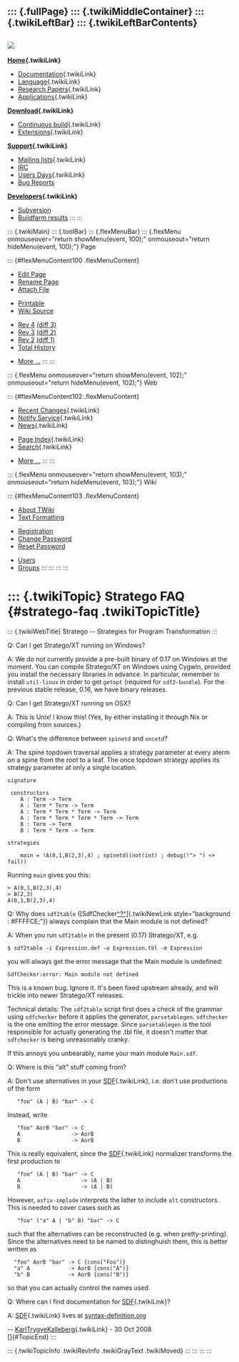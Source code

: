 ::: {.fullPage}
::: {.twikiMiddleContainer}
::: {.twikiLeftBar}
::: {.twikiLeftBarContents}
  ----------------------------------------------------------------------------------
  [![](../pub/Stratego/StrategoLogo/StrategoLogoTextlessWhite-100px.png)](WebHome)
  ----------------------------------------------------------------------------------

**[Home](WebHome){.twikiLink}**

-   [Documentation](StrategoDocumentation){.twikiLink}
-   [Language](StrategoLanguage){.twikiLink}
-   [Research Papers](StrategoPublications){.twikiLink}
-   [Applications](StrategoApplication){.twikiLink}

**[Download](StrategoDownload){.twikiLink}**

-   [Continuous build](ContinuousBuild){.twikiLink}
-   [Extensions](AdditionalPackageDownload){.twikiLink}

**[Support](StrategoSupport){.twikiLink}**

-   [Mailing lists](MailingList){.twikiLink}
-   [IRC](irc://irc.freenode.net/#stratego)
-   [Users Days](StrategoUsersDay){.twikiLink}
-   [Bug Reports](http://yellowgrass.org/project/StrategoXT)

**[Developers](StrategoDev){.twikiLink}**

-   [Subversion](https://svn.strategoxt.org/repos/StrategoXT/strategoxt/trunk)
-   [Buildfarm
    results](http://hydra.nixos.org/jobset/strategoxt/strategoxt-release/all)
:::
:::

::: {.twikiMain}
::: {.toolBar}
::: {.flexMenuBar}
::: {.flexMenu onmouseover="return showMenu(event, 100);" onmouseout="return hideMenu(event, 100);"}
Page

::: {#flexMenuContent100 .flexMenuContent}
-   [Edit
    Page](http://www.program-transformation.org/edit/Stratego/StrategoFAQ?t=1536825674)
-   [Rename
    Page](http://www.program-transformation.org/rename/Stratego/StrategoFAQ)
-   [Attach
    File](http://www.program-transformation.org/attach/Stratego/StrategoFAQ)

<!-- -->

-   [Printable](http://www.program-transformation.org/view/Stratego/StrategoFAQ?skin=print.pattern)
-   [Wiki
    Source](http://www.program-transformation.org/view/Stratego/StrategoFAQ?skin=text&raw=on&contenttype=text/plain)

<!-- -->

-   [Rev
    4](http://www.program-transformation.org/view/Stratego/StrategoFAQ?rev=1.4)
    [(diff 3)](http://www.program-transformation.org/rdiff/Stratego/StrategoFAQ?rev1=1.4&rev2=1.3)
-   [Rev
    3](http://www.program-transformation.org/view/Stratego/StrategoFAQ?rev=1.3)
    [(diff 2)](http://www.program-transformation.org/rdiff/Stratego/StrategoFAQ?rev1=1.3&rev2=1.2)
-   [Rev
    2](http://www.program-transformation.org/view/Stratego/StrategoFAQ?rev=1.2)
    [(diff 1)](http://www.program-transformation.org/rdiff/Stratego/StrategoFAQ?rev1=1.2&rev2=1.1)
-   [Total
    History](http://www.program-transformation.org/rdiff/Stratego/StrategoFAQ)

<!-- -->

-   [More
    \...](http://www.program-transformation.org/oops/Stratego/StrategoFAQ?template=oopsmore&param1=1.4&param2=1.4)
:::
:::

::: {.flexMenu onmouseover="return showMenu(event, 102);" onmouseout="return hideMenu(event, 102);"}
Web

::: {#flexMenuContent102 .flexMenuContent}
-   [Recent Changes](WebChanges){.twikiLink}
-   [Notify Service](WebNotify){.twikiLink}
-   [News](WebNews){.twikiLink}

<!-- -->

-   [Page Index](WebIndex){.twikiLink}
-   [Search](WebSearch){.twikiLink}

<!-- -->

-   [More
    \...](http://www.program-transformation.org/oops/Stratego/StrategoFAQ?template=oopsmore&param1=1.4&param2=1.4)
:::
:::

::: {.flexMenu onmouseover="return showMenu(event, 103);" onmouseout="return hideMenu(event, 103);"}
Wiki

::: {#flexMenuContent103 .flexMenuContent}
-   [About
    TWiki](http://www.program-transformation.org/view/TWiki/WebHome)
-   [Text
    Formatting](http://www.program-transformation.org/view/TWiki/TextFormattingRules)

<!-- -->

-   [Registration](http://www.program-transformation.org/view/TWiki/TWikiRegistration)
-   [Change
    Password](http://www.program-transformation.org/view/TWiki/ChangePassword)
-   [Reset
    Password](http://www.program-transformation.org/view/TWiki/ResetPassword)

<!-- -->

-   [Users](http://www.program-transformation.org/view/Main/TWikiUsers)
-   [Groups](http://www.program-transformation.org/view/Main/TWikiGroups)
:::
:::
:::
:::

::: {.twikiTopic}
Stratego FAQ {#stratego-faq .twikiTopicTitle}
============

::: {.twikiWebTitle}
Stratego \-- Strategies for Program Transformation
:::

Q: Can I get Stratego/XT running on Windows?

A: We do not currently provide a pre-built binary of 0.17 on Windows at
the moment. You can compile Stratego/XT on Windows using Cygwin,
provided you install the necessary libraries in advance. In particular,
remember to install `util-linux` in order to get `getopt` (required for
`sdf2-bundle`). For the previous stable release, 0.16, we have binary
releases.

Q: Can I get Stratego/XT running on OSX?

A: This is Unix! I know this! (Yes, by either installing it through Nix
or compiling from sources.)

Q: What\'s the difference between `spinetd` and `oncetd`?

A: The spine topdown traversal applies a strategy parameter at every
aterm on a spine from the root to a leaf. The once topdown strategy
applies its strategy parameter at only a single location.

    signature

     constructors
        A : Term -> Term
        A : Term * Term -> Term
        A : Term * Term * Term -> Term
        A : Term * Term * Term * Term -> Term
        B : Term -> Term
        B : Term * Term -> Term

    strategies

        main = !A(0,1,B(2,3),4) ; spinetd((not(int) ; debug(!"> ") <+ fail))

Running `main` gives you this:

    > A(0,1,B(2,3),4)
    > B(2,3)
    A(0,1,B(2,3),4) 

Q: Why does `sdf2table`
([SdfChecker[^?^](http://www.program-transformation.org/edit/Stratego/SdfChecker?topicparent=Stratego.StrategoFAQ)]{.twikiNewLink
style="background : #FFFFCE;"}) always complain that the Main module is
not defined?

A: When you run `sdf2table` in the present (0.17) Stratego/XT, e.g.

    $ sdf2table -i Expression.def -o Expression.tbl -m Expression

you will always get the error message that the Main module is undefined:

    SdfChecker:error: Main module not defined 

This is a known bug. Ignore it. It\'s been fixed upstream already, and
will trickle into newer Stratego/XT releases.

Technical details: The `sdf2table` script first does a check of the
grammar using `sdfchecker` before it applies the generator,
`parsetablegen`. `sdfchecker` is the one emitting the error message.
Since `parsetablegen` is the tool responsible for actually generating
the .tbl file, it doesn\'t matter that `sdfchecker` is being
unreasonably cranky.

If this annoys you unbearably, name your main module `Main.sdf`.

Q: Where is this \"alt\" stuff coming from?

A: Don\'t use alternatives in your [SDF](SDF){.twikiLink}, i.e. don\'t
use productions of the form

       "foo" (A | B) "bar" -> C

Instead, write

       "foo" AorB "bar" -> C
       A                -> AorB
       B                -> AorB

This is really equivalent, since the [SDF](SDF){.twikiLink} normalizer
transforms the first production to

       "foo" (A | B) "bar" -> C
       A                   -> (A | B)
       B                   -> (A | B)

However, `asfix-implode` interprets the latter to include `alt`
constructors. This is needed to cover cases such as

       "foo" ("a" A | "b" B) "bar" -> C

such that the alternatives can be reconstructed (e.g. when
pretty-printing). Since the alternatives need to be named to
distinghuish them, this is better written as

      "foo" AorB "bar" -> C {cons("Foo")}
      "a" A            -> AorB {cons("A")}
      "b" B            -> AorB {cons("B")}

so that you can actually control the names used.

Q: Where can I find documentation for [SDF](SDF){.twikiLink}?

A: [SDF](SDF){.twikiLink} lives at
[syntax-definition.org](http://www.syntax-definition.org)

\-- [KarlTrygveKalleberg](../Main/KarlTrygveKalleberg){.twikiLink} - 30
Oct 2008\
[]{#TopicEnd}
:::

::: {.twikiTopicInfo .twikiRevInfo .twikiGrayText .twikiMoved}
:::
:::
:::
:::
